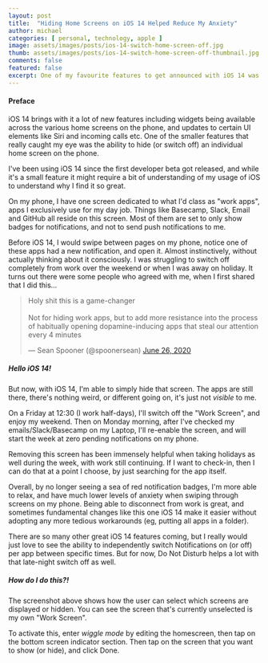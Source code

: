 ```yaml
---
layout: post
title:  "Hiding Home Screens on iOS 14 Helped Reduce My Anxiety"
author: michael
categories: [ personal, technology, apple ]
image: assets/images/posts/ios-14-switch-home-screen-off.jpg
thumb: assets/images/posts/ios-14-switch-home-screen-off-thumbnail.jpg
comments: false
featured: false
excerpt: One of my favourite features to get announced with iOS 14 was the ability to hide individual home screens.
---
```


#### Preface

iOS 14 brings with it a lot of new features including widgets being available across the various home screens on the phone, and updates to certain UI elements like Siri and incoming calls etc. One of the smaller features that really caught my eye was the ability to hide (or switch off) an individual home screen on the phone.

I've been using iOS 14 since the first developer beta got released, and while it's a small feature it might require a bit of understanding of my usage of iOS to understand why I find it so great.

On my phone, I have one screen dedicated to what I'd class as "work apps", apps I exclusively use for my day job. Things like Basecamp, Slack, Email and GitHub all reside on this screen. Most of them are set to only show badges for notifications, and not to send push notifications to me. 

Before iOS 14, I would swipe between pages on my phone, notice one of these apps had a new notification, and open it. Almost instinctively, without actually thinking about it consciously. I was struggling to switch off completely from work over the weekend or when I was away on holiday. It turns out there were some people who agreed with me, when I first shared that I did this…


<blockquote class="twitter-tweet tw-align-center"><p lang="en" dir="ltr">Holy shit this is a game-changer <br><br>Not for hiding work apps, but to add more resistance into the process of habitually opening dopamine-inducing apps that steal our attention every 4 minutes</p>&mdash; Sean Spooner (@spoonersean) <a href="https://twitter.com/spoonersean/status/1276581311688425472?ref_src=twsrc%5Etfw">June 26, 2020</a></blockquote> <script async src="https://platform.twitter.com/widgets.js" charset="utf-8"></script>

##### Hello iOS 14!

But now, with iOS 14, I'm able to simply hide that screen. The apps are still there, there's nothing weird, or different going on, it's just not _visible_ to me. 

On a Friday at 12:30 (I work half-days), I'll switch off the "Work Screen", and enjoy my weekend. Then on Monday morning, after I've checked my emails/Slack/Basecamp on my Laptop, I'll re-enable the screen, and will start the week at zero pending notifications on my phone. 

Removing this screen has been immensely helpful when taking holidays as well during the week, with work still continuing. If I want to check-in, then I can do that at a point I choose, by just searching for the app itself. 

Overall, by no longer seeing a sea of red notification badges, I'm more able to relax, and have much lower levels of anxiety when swiping through screens on my phone. Being able to disconnect from work is great, and sometimes fundamental changes like this one iOS 14 make it easier without adopting any more tedious workarounds (eg, putting all apps in a folder). 

There are so many other great iOS 14 features coming, but I really would just love to see the ability to independently switch Notifications on (or off) per app between specific times. But for now, Do Not Disturb helps a lot with that late-night switch off as well.

##### How do I do this?!

The screenshot above shows how the user can select which screens are displayed or hidden. You can see the screen that's currently unselected is my own "Work Screen". 

To activate this, enter _wiggle mode_ by editing the homescreen, then tap on the bottom screen indicator section. Then tap on the screen that you want to show (or hide), and click Done. 